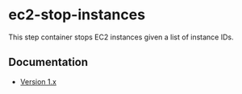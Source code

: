 # ec2-stop-instances

This step container stops EC2 instances given a list of instance IDs.

## Documentation

* [Version 1.x](docs/v1.md)
